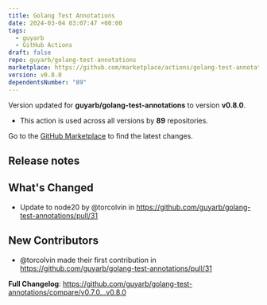 ```yaml
---
title: Golang Test Annotations
date: 2024-03-04 03:07:47 +00:00
tags:
  - guyarb
  - GitHub Actions
draft: false
repo: guyarb/golang-test-annotations
marketplace: https://github.com/marketplace/actions/golang-test-annotations
version: v0.8.0
dependentsNumber: "89"
---
```



Version updated for **guyarb/golang-test-annotations** to version **v0.8.0**.
- This action is used across all versions by **89** repositories.

Go to the [GitHub Marketplace](https://github.com/marketplace/actions/golang-test-annotations) to find the latest changes.

## Release notes

## What's Changed
* Update to node20 by @torcolvin in https://github.com/guyarb/golang-test-annotations/pull/31

## New Contributors
* @torcolvin made their first contribution in https://github.com/guyarb/golang-test-annotations/pull/31

**Full Changelog**: https://github.com/guyarb/golang-test-annotations/compare/v0.7.0...v0.8.0
